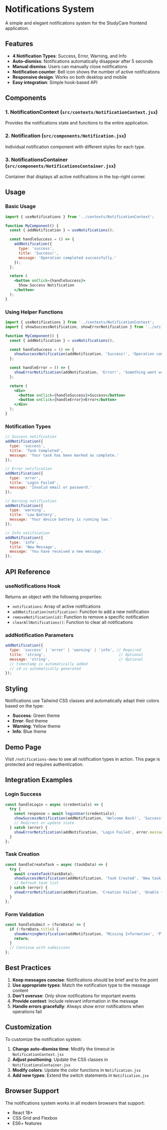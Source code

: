 # Notifications System

A simple and elegant notifications system for the StudyCare frontend application.

## Features

- **4 Notification Types**: Success, Error, Warning, and Info
- **Auto-dismiss**: Notifications automatically disappear after 5 seconds
- **Manual dismiss**: Users can manually close notifications
- **Notification counter**: Bell icon shows the number of active notifications
- **Responsive design**: Works on both desktop and mobile
- **Easy integration**: Simple hook-based API

## Components

### 1. NotificationContext (`src/contexts/NotificationContext.jsx`)
Provides the notifications state and functions to the entire application.

### 2. Notification (`src/components/Notification.jsx`)
Individual notification component with different styles for each type.

### 3. NotificationsContainer (`src/components/NotificationsContainer.jsx`)
Container that displays all active notifications in the top-right corner.

## Usage

### Basic Usage

```jsx
import { useNotifications } from '../contexts/NotificationContext';

function MyComponent() {
  const { addNotification } = useNotifications();

  const handleSuccess = () => {
    addNotification({
      type: 'success',
      title: 'Success!',
      message: 'Operation completed successfully.'
    });
  };

  return (
    <button onClick={handleSuccess}>
      Show Success Notification
    </button>
  );
}
```

### Using Helper Functions

```jsx
import { useNotifications } from '../contexts/NotificationContext';
import { showSuccessNotification, showErrorNotification } from '../utils/notifications';

function MyComponent() {
  const { addNotification } = useNotifications();

  const handleSuccess = () => {
    showSuccessNotification(addNotification, 'Success!', 'Operation completed successfully.');
  };

  const handleError = () => {
    showErrorNotification(addNotification, 'Error!', 'Something went wrong.');
  };

  return (
    <div>
      <button onClick={handleSuccess}>Success</button>
      <button onClick={handleError}>Error</button>
    </div>
  );
}
```

### Notification Types

```jsx
// Success notification
addNotification({
  type: 'success',
  title: 'Task Completed',
  message: 'Your task has been marked as complete.'
});

// Error notification
addNotification({
  type: 'error',
  title: 'Login Failed',
  message: 'Invalid email or password.'
});

// Warning notification
addNotification({
  type: 'warning',
  title: 'Low Battery',
  message: 'Your device battery is running low.'
});

// Info notification
addNotification({
  type: 'info',
  title: 'New Message',
  message: 'You have received a new message.'
});
```

## API Reference

### useNotifications Hook

Returns an object with the following properties:

- `notifications`: Array of active notifications
- `addNotification(notification)`: Function to add a new notification
- `removeNotification(id)`: Function to remove a specific notification
- `clearAllNotifications()`: Function to clear all notifications

### addNotification Parameters

```jsx
addNotification({
  type: 'success' | 'error' | 'warning' | 'info', // Required
  title: 'string',                                 // Optional
  message: 'string',                               // Optional
  // timestamp is automatically added
  // id is automatically generated
});
```

## Styling

Notifications use Tailwind CSS classes and automatically adapt their colors based on the type:

- **Success**: Green theme
- **Error**: Red theme  
- **Warning**: Yellow theme
- **Info**: Blue theme

## Demo Page

Visit `/notifications-demo` to see all notification types in action. This page is protected and requires authentication.

## Integration Examples

### Login Success
```jsx
const handleLogin = async (credentials) => {
  try {
    const response = await loginUser(credentials);
    showSuccessNotification(addNotification, 'Welcome Back!', 'Successfully logged in.');
    // Redirect or update state
  } catch (error) {
    showErrorNotification(addNotification, 'Login Failed', error.message);
  }
};
```

### Task Creation
```jsx
const handleCreateTask = async (taskData) => {
  try {
    await createTask(taskData);
    showSuccessNotification(addNotification, 'Task Created', 'New task has been added successfully.');
    // Refresh task list
  } catch (error) {
    showErrorNotification(addNotification, 'Creation Failed', 'Unable to create task. Please try again.');
  }
};
```

### Form Validation
```jsx
const handleSubmit = (formData) => {
  if (!formData.title) {
    showWarningNotification(addNotification, 'Missing Information', 'Please provide a title for the task.');
    return;
  }
  // Continue with submission
};
```

## Best Practices

1. **Keep messages concise**: Notifications should be brief and to the point
2. **Use appropriate types**: Match the notification type to the message content
3. **Don't overuse**: Only show notifications for important events
4. **Provide context**: Include relevant information in the message
5. **Handle errors gracefully**: Always show error notifications when operations fail

## Customization

To customize the notification system:

1. **Change auto-dismiss time**: Modify the timeout in `NotificationContext.jsx`
2. **Adjust positioning**: Update the CSS classes in `NotificationsContainer.jsx`
3. **Modify colors**: Update the color functions in `Notification.jsx`
4. **Add new types**: Extend the switch statements in `Notification.jsx`

## Browser Support

The notifications system works in all modern browsers that support:
- React 18+
- CSS Grid and Flexbox
- ES6+ features
